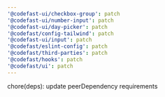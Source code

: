 ```yaml
---
'@codefast-ui/checkbox-group': patch
'@codefast-ui/number-input': patch
'@codefast-ui/day-picker': patch
'@codefast/config-tailwind': patch
'@codefast-ui/input': patch
'@codefast/eslint-config': patch
'@codefast/third-parties': patch
'@codefast/hooks': patch
'@codefast/ui': patch
---
```


chore(deps): update peerDependency requirements
